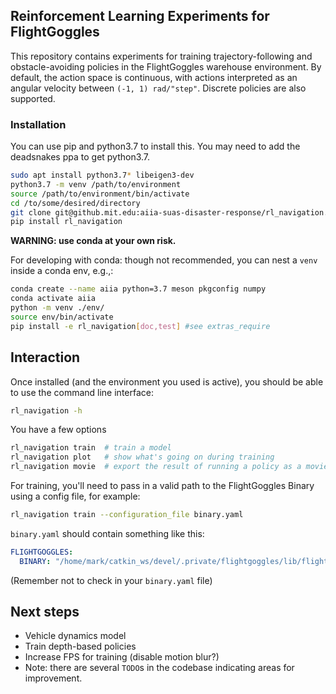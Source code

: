 ## Reinforcement Learning Experiments for FlightGoggles

This repository contains experiments for training trajectory-following and obstacle-avoiding policies in the FlightGoggles warehouse environment. By default, the action space is continuous, with actions interpreted as an angular velocity between `(-1, 1) rad/"step"`. Discrete policies are also supported.

### Installation

You can use pip and python3.7 to install this.  You may need to add the deadsnakes ppa to get python3.7.

```bash
sudo apt install python3.7* libeigen3-dev
python3.7 -m venv /path/to/environment
source /path/to/environment/bin/activate
cd /to/some/desired/directory
git clone git@github.mit.edu:aiia-suas-disaster-response/rl_navigation.git
pip install rl_navigation
```

**WARNING: use conda at your own risk.**

For developing with conda: though not recommended, you can nest a `venv` inside a conda env, e.g.,:

```bash
conda create --name aiia python=3.7 meson pkgconfig numpy
conda activate aiia
python -m venv ./env/
source env/bin/activate
pip install -e rl_navigation[doc,test] #see extras_require
```

## Interaction

Once installed (and the environment you used is active), you should be able to use the command line interface:

```bash
rl_navigation -h
```

You have a few options

```bash
rl_navigation train  # train a model
rl_navigation plot   # show what's going on during training
rl_navigation movie  # export the result of running a policy as a movie
```

For training, you'll need to pass in a valid path to the FlightGoggles Binary using a config file, for example:

```bash
rl_navigation train --configuration_file binary.yaml
```

`binary.yaml` should contain something like this:

```yaml
FLIGHTGOGGLES:
  BINARY: "/home/mark/catkin_ws/devel/.private/flightgoggles/lib/flightgoggles/FlightGoggles.x86_64"
```

(Remember not to check in your `binary.yaml` file)

## Next steps

* Vehicle dynamics model
* Train depth-based policies
* Increase FPS for training (disable motion blur?)
* Note: there are several `TODO`s in the codebase indicating areas for improvement.
